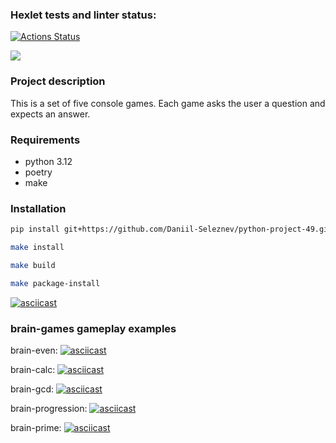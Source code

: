 ### Hexlet tests and linter status:
[![Actions Status](https://github.com/Daniil-Seleznev/python-project-49/actions/workflows/hexlet-check.yml/badge.svg)](https://github.com/Daniil-Seleznev/python-project-49/actions)

<a href="https://codeclimate.com/github/Daniil-Seleznev/python-project-49/maintainability">
<img src="https://api.codeclimate.com/v1/badges/48b704a383f47bfe0354/maintainability" /></a>

### Project description
This is a set of five console games. Each game asks the user a question and expects an answer.

### Requirements
* python 3.12
* poetry
* make

### Installation
```bash
pip install git+https://github.com/Daniil-Seleznev/python-project-49.git

make install

make build

make package-install
```
[![asciicast](https://asciinema.org/a/l40Lrk3midkLmNEOmgZErGnY7.svg)](https://asciinema.org/a/l40Lrk3midkLmNEOmgZErGnY7)


### brain-games gameplay examples
brain-even:
[![asciicast](https://asciinema.org/a/BCROieUMeNwiYuaiNmMlTq9nD.svg)](https://asciinema.org/a/BCROieUMeNwiYuaiNmMlTq9nD)

brain-calc:
[![asciicast](https://asciinema.org/a/77ocdVoXMzuoScfp2oW9szFf2.svg)](https://asciinema.org/a/77ocdVoXMzuoScfp2oW9szFf2)

brain-gcd:
[![asciicast](https://asciinema.org/a/brJ95Jmcor66yA8zmWmKO6NKF.svg)](https://asciinema.org/a/brJ95Jmcor66yA8zmWmKO6NKF)

brain-progression:
[![asciicast](https://asciinema.org/a/WCJklEXHAX91ScwONJDPpHS1C.svg)](https://asciinema.org/a/WCJklEXHAX91ScwONJDPpHS1C)

brain-prime:
[![asciicast](https://asciinema.org/a/UkQyw4lgsJTekZKuGuyIO6ixu.svg)](https://asciinema.org/a/UkQyw4lgsJTekZKuGuyIO6ixu)
